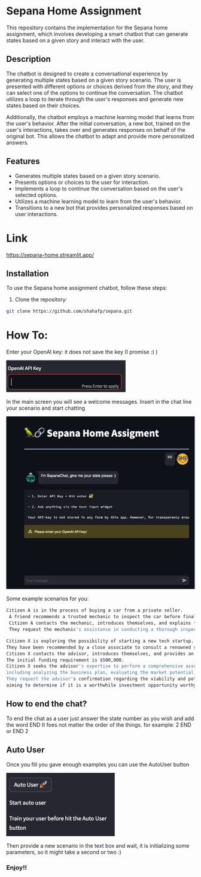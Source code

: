 # Sepana Home Assignment

This repository contains the implementation for the Sepana home assignment, which involves developing a smart chatbot that can generate states based on a given story and interact with the user.

## Description

The chatbot is designed to create a conversational experience by generating multiple states based on a given story scenario. The user is presented with different options or choices derived from the story, and they can select one of the options to continue the conversation. The chatbot utilizes a loop to iterate through the user's responses and generate new states based on their choices.

Additionally, the chatbot employs a machine learning model that learns from the user's behavior. After the initial conversation, a new bot, trained on the user's interactions, takes over and generates responses on behalf of the original bot. This allows the chatbot to adapt and provide more personalized answers.

## Features

- Generates multiple states based on a given story scenario.
- Presents options or choices to the user for interaction.
- Implements a loop to continue the conversation based on the user's selected options.
- Utilizes a machine learning model to learn from the user's behavior.
- Transitions to a new bot that provides personalized responses based on user interactions.

# Link

https://sepana-home.streamlit.app/

## Installation

To use the Sepana home assignment chatbot, follow these steps:

1. Clone the repository:

```bash
git clone https://github.com/shahafp/sepana.git
```

# How To:

Enter your OpenAI key: it does not save the key (I promise :) )

![Chatbot Demo](key.png)

In the main screen you will see a welcome messages.
Insert in the chat line your scenario and start chatting 

![Chatbot Demo](main.png)

Some example scenarios for you:
```bash
Citizen A is in the process of buying a car from a private seller.
 A friend recommends a trusted mechanic to inspect the car before finalizing the purchase. 
 Citizen A contacts the mechanic, introduces themselves, and explains that they are interested in buying a used car with an asking price of $10,000. 
 They request the mechanic's assistance in conducting a thorough inspection to ensure the car is in good condition and to provide a report on its mechanical status before negotiating the final price.
```

```bash
Citizen X is exploring the possibility of starting a new tech startup. 
They have been recommended by a close associate to consult a renowned startup advisor who specializes in evaluating startup opportunities. 
Citizen X contacts the advisor, introduces themselves, and provides an overview of the tech startup they plan to establish. 
The initial funding requirement is $500,000. 
Citizen X seeks the advisor's expertise to perform a comprehensive assessment of the startup, 
including analyzing the business plan, evaluating the market potential, and assessing the competitive landscape. 
They request the advisor's confirmation regarding the viability and potential for success of the startup, 
aiming to determine if it is a worthwhile investment opportunity worthy of further exploration and funding considerations.
```

## How to end the chat?
To end the chat as a user just answer the state number as you wish and add the word END
It foes not matter the order of the things. for example: 2 END or END 2

## Auto User
Once you fill you gave enough examples you can use the AutoUser button

![Chatbot Demo](auto_user.png)

Then provide a new scenario in the text box and wait, it is initializing some parameters,
so it might take a second or two :)

### Enjoy!!
